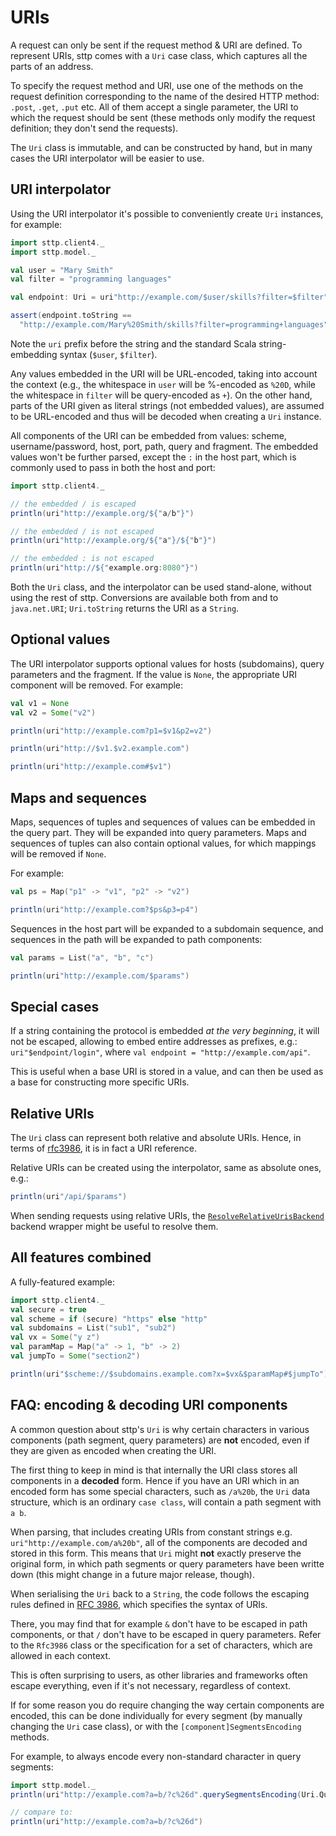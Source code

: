 # URIs

A request can only be sent if the request method & URI are defined. To represent URIs, sttp comes with a `Uri` case class, which captures all the parts of an address.

To specify the request method and URI, use one of the methods on the request definition corresponding to the name of the desired HTTP method: `.post`, `.get`, `.put` etc. All of them accept a single parameter, the URI to which the request should be sent (these methods only modify the request definition; they don't send the requests).

The `Uri` class is immutable, and can be constructed by hand, but in many cases the URI interpolator will be easier to use.

## URI interpolator

Using the URI interpolator it's possible to conveniently create `Uri` instances, for example:

```scala mdoc:compile-only
import sttp.client4._
import sttp.model._

val user = "Mary Smith"
val filter = "programming languages"

val endpoint: Uri = uri"http://example.com/$user/skills?filter=$filter"

assert(endpoint.toString ==
  "http://example.com/Mary%20Smith/skills?filter=programming+languages")
```

Note the `uri` prefix before the string and the standard Scala string-embedding syntax (`$user`, `$filter`).

Any values embedded in the URI will be URL-encoded, taking into account the context (e.g., the whitespace in `user` will be %-encoded as `%20D`, while the whitespace in `filter` will be query-encoded as `+`). On the other hand, parts of the URI given as literal strings (not embedded values), are assumed to be URL-encoded and thus will be decoded when creating a `Uri` instance.

All components of the URI can be embedded from values: scheme, username/password, host, port, path, query and fragment. The embedded values won't be further parsed, except the `:` in the host part, which is commonly used to pass in both the host and port:

```scala mdoc
import sttp.client4._

// the embedded / is escaped
println(uri"http://example.org/${"a/b"}")

// the embedded / is not escaped
println(uri"http://example.org/${"a"}/${"b"}")

// the embedded : is not escaped
println(uri"http://${"example.org:8080"}")
```

Both the `Uri` class, and the interpolator can be used stand-alone, without using the rest of sttp. Conversions are available both from and to `java.net.URI`; `Uri.toString` returns the URI as a `String`.

## Optional values

The URI interpolator supports optional values for hosts (subdomains), query parameters and the fragment. If the value is `None`, the appropriate URI component will be removed. For example:

```scala mdoc:silent
val v1 = None
val v2 = Some("v2")
```

```scala mdoc
println(uri"http://example.com?p1=$v1&p2=v2")

println(uri"http://$v1.$v2.example.com")

println(uri"http://example.com#$v1")
```                  

## Maps and sequences

Maps, sequences of tuples and sequences of values can be embedded in the query part. They will be expanded into query parameters. Maps and sequences of tuples can also contain optional values, for which mappings will be removed if `None`.

For example:

```scala mdoc:silent
val ps = Map("p1" -> "v1", "p2" -> "v2")
```

```scala mdoc
println(uri"http://example.com?$ps&p3=p4")
```

Sequences in the host part will be expanded to a subdomain sequence, and sequences in the path will be expanded to path components:

```scala mdoc:silent
val params = List("a", "b", "c")
```

```scala mdoc
println(uri"http://example.com/$params")
```        

## Special cases

If a string containing the protocol is embedded *at the very beginning*, it will not be escaped, allowing to embed entire addresses as prefixes, e.g.: `uri"$endpoint/login"`, where `val endpoint = "http://example.com/api"`.

This is useful when a base URI is stored in a value, and can then be used as a base for constructing more specific URIs.

## Relative URIs

The `Uri` class can represent both relative and absolute URIs. Hence, in terms of [rfc3986](https://tools.ietf.org/html/rfc3986), it is in fact a URI reference.

Relative URIs can be created using the interpolator, same as absolute ones, e.g.:

```scala mdoc
println(uri"/api/$params")
```

When sending requests using relative URIs, the [`ResolveRelativeUrisBackend`](../backends/summary.md) backend wrapper might be useful to resolve them.

## All features combined

A fully-featured example:

```scala mdoc:silent
import sttp.client4._
val secure = true
val scheme = if (secure) "https" else "http"
val subdomains = List("sub1", "sub2")
val vx = Some("y z")
val paramMap = Map("a" -> 1, "b" -> 2)
val jumpTo = Some("section2")
```

```scala mdoc
println(uri"$scheme://$subdomains.example.com?x=$vx&$paramMap#$jumpTo")
```

## FAQ: encoding & decoding URI components

A common question about sttp's `Uri` is why certain characters in various components (path segment, query parameters) 
are **not** encoded, even if they are given as encoded when creating the URI.

The first thing to keep in mind is that internally the URI class stores all components in a **decoded** form. Hence
if you have an URI which in an encoded form has some special characters, such as `/a%20b`, the `Uri` data structure,
which is an ordinary `case class`, will contain a path segment with `a b`.

When parsing, that includes creating URIs from constant strings e.g. `uri"http://example.com/a%20b"`, all of the 
components are decoded and stored in this form. This means that `Uri` might **not** exactly preserve the original
form, in which path segments or query parameters have been writte down (this might change in a future major release,
though).

When serialising the `Uri` back to a `String`, the code follows the escaping rules defined in 
[RFC 3986](https://www.rfc-editor.org/rfc/rfc3986), which specifies the syntax of URIs.

There, you may find that for example `&` don't have to be escaped in path components, or that `/` don't have to be
escaped in query parameters. Refer to the `Rfc3986` class or the specification for a set of characters, which are 
allowed in each context.

This is often surprising to users, as other libraries and frameworks often escape everything, even if it's not 
necessary, regardless of context.

If for some reason you do require changing the way certain components are encoded, this can be done individually 
for every segment (by manually changing the `Uri` case class), or with the `[component]SegmentsEncoding` methods.

For example, to always encode every non-standard character in query segments:

```scala mdoc
import sttp.model._
println(uri"http://example.com?a=b/?c%26d".querySegmentsEncoding(Uri.QuerySegmentEncoding.All))

// compare to:
println(uri"http://example.com?a=b/?c%26d")
```